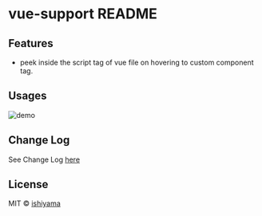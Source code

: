 # vue-support README

## Features

- peek inside the script tag of vue file on hovering to custom component tag.

## Usages

![demo](https://raw.githubusercontent.com/wiki/ishiyama0530/VueJsPeek/gif/1.gif)

## Change Log

See Change Log [here](https://github.com/ishiyama0530/VueJsPeek/CHANGELOG.md)

## License

MIT © [ishiyama](https://github.com/ishiyama0530)
